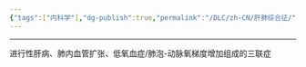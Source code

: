 ```yaml
---
{"tags":["内科学"],"dg-publish":true,"permalink":"/DLC/zh-CN/肝肺综合征/","dgPassFrontmatter":true}
---
```


---
进行性肝病、肺内血管扩张、低氧血症/肺泡-动脉氧梯度增加组成的三联症